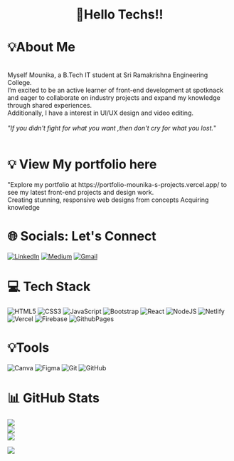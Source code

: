 
<h1 align="center">💫Hello Techs!!</h1>
<h1>💡About Me</h1>
<br>Myself Mounika, a B.Tech IT student at Sri Ramakrishna Engineering College. <br>I’m excited to be an active learner of front-end development at spotknack<br>and eager to collaborate on industry projects and expand my knowledge<br>through shared experiences.
<br>Additionally, I have a interest in UI/UX design and video editing.<br><br>
<i>"If you didn't fight for what you want ,then don't cry for what you lost.</i>"<br><br>

<h1>💡 View My portfolio here </h1>
"Explore my portfolio at  https://portfolio-mounika-s-projects.vercel.app/ to see my latest front-end projects and design work.<br>
Creating stunning, responsive web designs from concepts Acquiring knowledge

## <h1>🌐 Socials: Let's Connect </h1>
[![LinkedIn](https://img.shields.io/badge/LinkedIn-%230077B5.svg?logo=linkedin&logoColor=white)](https://linkedin.com/in/mounika2026) [![Medium](https://img.shields.io/badge/Medium-12100E?logo=medium&logoColor=white)](https://medium.com/@@mounikakishor2775) 
[![Gmail](https://img.shields.io/badge/-Gmail-D14836?style=flat&logo=gmail&logoColor=white)](mailto:mounikakishor2775@gmail.com)

# 💻 Tech Stack
![HTML5](https://img.shields.io/badge/html5-%23E34F26.svg?style=for-the-badge&logo=html5&logoColor=white) ![CSS3](https://img.shields.io/badge/css3-%231572B6.svg?style=for-the-badge&logo=css3&logoColor=white)
![JavaScript](https://img.shields.io/badge/javascript-%23323330.svg?style=for-the-badge&logo=javascript&logoColor=%23F7DF1E)  ![Bootstrap](https://img.shields.io/badge/bootstrap-%238511FA.svg?style=for-the-badge&logo=bootstrap&logoColor=white)
![React](https://img.shields.io/badge/react-%2320232a.svg?style=for-the-badge&logo=react&logoColor=%2361DAFB)  ![NodeJS](https://img.shields.io/badge/node.js-6DA55F?style=for-the-badge&logo=node.js&logoColor=white)
![Netlify](https://img.shields.io/badge/netlify-%23000000.svg?style=for-the-badge&logo=netlify&logoColor=#00C7B7) ![Vercel](https://img.shields.io/badge/vercel-%23000000.svg?style=for-the-badge&logo=vercel&logoColor=white) 
![Firebase](https://img.shields.io/badge/firebase-%23039BE5.svg?style=for-the-badge&logo=firebase) ![GithubPages](https://img.shields.io/badge/github%20pages-121013?style=for-the-badge&logo=github&logoColor=white) 
# <h1>💡Tools</h1>
![Canva](https://img.shields.io/badge/Canva-%2300C4CC.svg?style=for-the-badge&logo=Canva&logoColor=white) ![Figma](https://img.shields.io/badge/figma-%23F24E1E.svg?style=for-the-badge&logo=figma&logoColor=white) ![Git](https://img.shields.io/badge/git-%23F05033.svg?style=for-the-badge&logo=git&logoColor=white) ![GitHub](https://img.shields.io/badge/github-%23121011.svg?style=for-the-badge&logo=github&logoColor=white)
# 📊 GitHub Stats
![](https://github-readme-stats.vercel.app/api?username=mounika558&theme=merko&hide_border=false&include_all_commits=false&count_private=false)<br/>
![](https://github-readme-streak-stats.herokuapp.com/?user=mounika558&theme=merko&hide_border=false)<br/>
![](https://github-readme-stats.vercel.app/api/top-langs/?username=mounika558&theme=merko&hide_border=false&include_all_commits=false&count_private=false&layout=compact)

[![](https://visitcount.itsvg.in/api?id=mounika558&icon=0&color=3)](https://visitcount.itsvg.in)

<!-- Proudly created with GPRM ( https://gprm.itsvg.in ) -->
